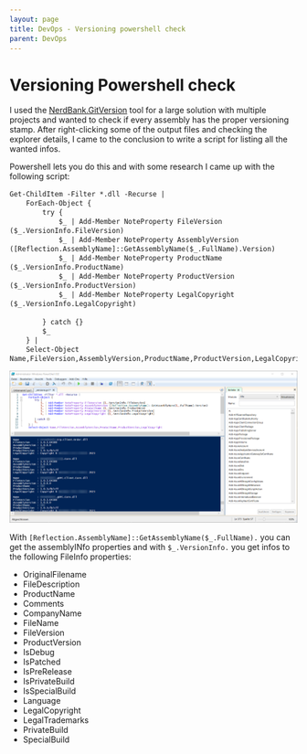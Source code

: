 ```yaml
---
layout: page
title: DevOps - Versioning powershell check
parent: DevOps
---
```


# Versioning Powershell check

I used the [NerdBank.GitVersion](https://github.com/dotnet/Nerdbank.GitVersioning) tool for a large solution with multiple projects and wanted to check if every assembly has the proper versioning stamp. After right-clicking some of the output files and checking the explorer details, I came to the conclusion to write a script for listing all the wanted infos.

Powershell lets you do this and with some research I came up with the following script:

```shell
Get-ChildItem -Filter *.dll -Recurse |
    ForEach-Object {
        try {
            $_ | Add-Member NoteProperty FileVersion ($_.VersionInfo.FileVersion)
            $_ | Add-Member NoteProperty AssemblyVersion ([Reflection.AssemblyName]::GetAssemblyName($_.FullName).Version)
            $_ | Add-Member NoteProperty ProductName ($_.VersionInfo.ProductName)
            $_ | Add-Member NoteProperty ProductVersion ($_.VersionInfo.ProductVersion)
            $_ | Add-Member NoteProperty LegalCopyright ($_.VersionInfo.LegalCopyright)

        } catch {}
        $_
    } |
    Select-Object Name,FileVersion,AssemblyVersion,ProductName,ProductVersion,LegalCopyright
```

[![Powershell Check](/assets/images/articles/DevOps/DevOps_versioning_powershell_check.png)](/assets/images/articles/DevOps/DevOps_versioning_powershell_check.png)

With `[Reflection.AssemblyName]::GetAssemblyName($_.FullName).` you can get the assemblyINfo properties and with `$_.VersionInfo.` you get infos to the following FileInfo properties:

* OriginalFilename 
* FileDescription  
* ProductName      
* Comments         
* CompanyName      
* FileName         
* FileVersion      
* ProductVersion   
* IsDebug          
* IsPatched        
* IsPreRelease     
* IsPrivateBuild   
* IsSpecialBuild   
* Language         
* LegalCopyright   
* LegalTrademarks  
* PrivateBuild     
* SpecialBuild